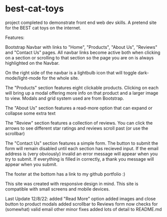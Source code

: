 # best-cat-toys
project completed to demonstrate front end web dev skills.
A pretend site for the BEST cat toys on the internet.

Features: 

Bootstrap Navbar with links to "Home", "Products", "About Us", "Reviews" and "Contact Us" pages. All navbar links become active both when clicking on a section or scrolling to that section so the page you are on is always highlighted on the Navbar. 

On the right side of the navbar is a lightbulb icon that will toggle dark-mode/light-mode for the whole site. 

The "Products" section features eight clickable products. Clicking on each will bring up a modal offering more info on that product and a larger image to view. Modals and grid system used are from Bootstrap. 

The "About Us" section features a read-more option that can expand or collapse some extra text 

The "Review" section features a collection of reviews. You can click the arrows to see different star ratings and reviews scroll past (or use the scrollbar)

The "Contact Us" section features a simple form. The button to submit the form will remain disabled until each section has recieved input. If the email address is (very obviously) invalid an error message will appear when you try to submit. If everything is filled in correctly, a thank you message will appear when you submit. 

The footer at the bottom has a link to my github portfolio :) 

This site was created with responsive design in mind. This site is compatible with small screens and mobile devices. 

Last Update 12/8/22: 
    added "Read More" option
    added images and close button to product modals
    added scrollbar to Reviews
    form now checks for (somewhat) valid email
    other minor fixes
    added lots of detail to README.md

